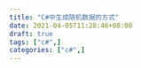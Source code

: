 ```yaml
---
title: "C#中生成随机数据的方式"
date: 2021-04-05T11:28:46+08:00
draft: true
tags: ["c#",]
categories: ["c#",]
---
```


